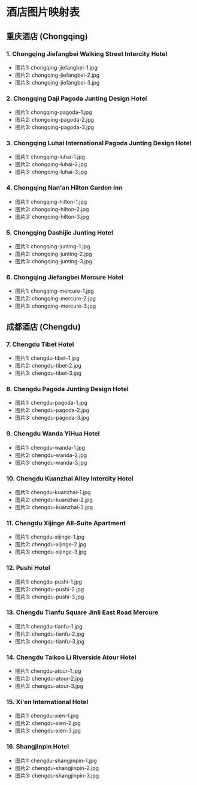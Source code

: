 # 酒店图片映射表

## 重庆酒店 (Chongqing)

### 1. Chongqing Jiefangbei Walking Street Intercity Hotel
- 图片1: chongqing-jiefangbei-1.jpg
- 图片2: chongqing-jiefangbei-2.jpg  
- 图片3: chongqing-jiefangbei-3.jpg

### 2. Chongqing Daji Pagoda Junting Design Hotel
- 图片1: chongqing-pagoda-1.jpg
- 图片2: chongqing-pagoda-2.jpg
- 图片3: chongqing-pagoda-3.jpg

### 3. Chongqing Luhai International Pagoda Junting Design Hotel
- 图片1: chongqing-luhai-1.jpg
- 图片2: chongqing-luhai-2.jpg
- 图片3: chongqing-luhai-3.jpg

### 4. Chongqing Nan'an Hilton Garden Inn
- 图片1: chongqing-hilton-1.jpg
- 图片2: chongqing-hilton-2.jpg
- 图片3: chongqing-hilton-3.jpg

### 5. Chongqing Dashijie Junting Hotel
- 图片1: chongqing-junting-1.jpg
- 图片2: chongqing-junting-2.jpg
- 图片3: chongqing-junting-3.jpg

### 6. Chongqing Jiefangbei Mercure Hotel
- 图片1: chongqing-mercure-1.jpg
- 图片2: chongqing-mercure-2.jpg
- 图片3: chongqing-mercure-3.jpg

## 成都酒店 (Chengdu)

### 7. Chengdu Tibet Hotel
- 图片1: chengdu-tibet-1.jpg
- 图片2: chengdu-tibet-2.jpg
- 图片3: chengdu-tibet-3.jpg

### 8. Chengdu Pagoda Junting Design Hotel
- 图片1: chengdu-pagoda-1.jpg
- 图片2: chengdu-pagoda-2.jpg
- 图片3: chengdu-pagoda-3.jpg

### 9. Chengdu Wanda YiHua Hotel
- 图片1: chengdu-wanda-1.jpg
- 图片2: chengdu-wanda-2.jpg
- 图片3: chengdu-wanda-3.jpg

### 10. Chengdu Kuanzhai Alley Intercity Hotel
- 图片1: chengdu-kuanzhai-1.jpg
- 图片2: chengdu-kuanzhai-2.jpg
- 图片3: chengdu-kuanzhai-3.jpg

### 11. Chengdu Xijinge All-Suite Apartment
- 图片1: chengdu-xijinge-1.jpg
- 图片2: chengdu-xijinge-2.jpg
- 图片3: chengdu-xijinge-3.jpg

### 12. Pushi Hotel
- 图片1: chengdu-pushi-1.jpg
- 图片2: chengdu-pushi-2.jpg
- 图片3: chengdu-pushi-3.jpg

### 13. Chengdu Tianfu Square Jinli East Road Mercure
- 图片1: chengdu-tianfu-1.jpg
- 图片2: chengdu-tianfu-2.jpg
- 图片3: chengdu-tianfu-3.jpg

### 14. Chengdu Taikoo Li Riverside Atour Hotel
- 图片1: chengdu-atour-1.jpg
- 图片2: chengdu-atour-2.jpg
- 图片3: chengdu-atour-3.jpg

### 15. Xi'en International Hotel
- 图片1: chengdu-xien-1.jpg
- 图片2: chengdu-xien-2.jpg
- 图片3: chengdu-xien-3.jpg

### 16. Shangjinpin Hotel
- 图片1: chengdu-shangjinpin-1.jpg
- 图片2: chengdu-shangjinpin-2.jpg
- 图片3: chengdu-shangjinpin-3.jpg


























